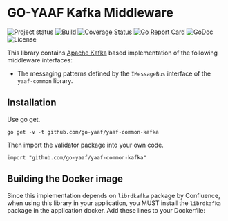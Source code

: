 GO-YAAF Kafka Middleware
=================
![Project status](https://img.shields.io/badge/version-1.2-green.svg)
[![Build](https://github.com/go-yaaf/yaaf-common-kafka/actions/workflows/build.yml/badge.svg)](https://github.com/go-yaaf/yaaf-common-kafka/actions/workflows/build.yml)
[![Coverage Status](https://coveralls.io/repos/go-yaaf/yaaf-common-kafka/badge.svg?branch=main&service=github)](https://coveralls.io/github/go-yaaf/yaaf-common-kafka?branch=main)
[![Go Report Card](https://goreportcard.com/badge/github.com/go-yaaf/yaaf-common-kafka)](https://goreportcard.com/report/github.com/go-yaaf/yaaf-common-kafka)
[![GoDoc](https://godoc.org/github.com/go-yaaf/yaaf-common-kafka?status.svg)](https://pkg.go.dev/github.com/go-yaaf/yaaf-common-kafka)
![License](https://img.shields.io/dub/l/vibe-d.svg)


This library contains [Apache Kafka](https://kafka.apache.org/) based implementation of the following middleware interfaces:
- The messaging patterns defined by the `IMessageBus` interface of the `yaaf-common` library.

Installation
------------

Use go get.

	go get -v -t github.com/go-yaaf/yaaf-common-kafka

Then import the validator package into your own code.

	import "github.com/go-yaaf/yaaf-common-kafka"


Building the Docker image
------------
Since this implementation depends on `librdkafka` package by Confluence, when using this library in your application, 
you MUST install the `librdkafka` package in the application docker.
Add these lines to your Dockerfile:


